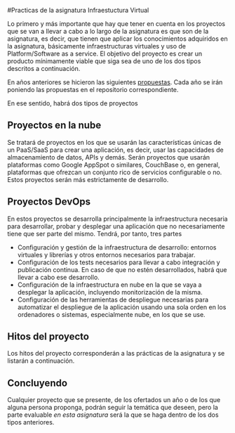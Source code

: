 #Practicas de la asignatura Infraestuctura Virtual

Lo primero y más importante que hay que tener en cuenta en los
proyectos que se van a llevar a cabo a lo largo de la asignatura es
que son de la asignatura, es decir, que tienen que aplicar los
conocimientos adquiridos en la asignatura, básicamente
infraestructuras virtuales y uso de Platform/Software as a service. El
objetivo del proyecto es crear un producto mínimamente viable que siga
sea de uno de los dos tipos descritos a continuación.

En años anteriores se hicieron las siguientes
[propuestas](propuestas.md). Cada año se irán poniendo las propuestas
en el repositorio correspondiente. 

En ese sentido, habrá dos tipos de proyectos

## Proyectos en la nube

Se tratará de proyectos en los que se usarán las características
únicas de un PaaS/SaaS para crear una aplicación, es decir, usar las
capacidades de almacenamiento de datos, APIs y demás. Serán proyectos
que usarán plataformas como Google AppSpot o similares, CouchBase o,
en general, plataformas que ofrezcan un conjunto rico de servicios
configurable o no. Estos proyectos serán más estrictamente de
desarrollo.

## Proyectos DevOps

En estos proyectos se desarrolla principalmente la infraestructura
necesaria para desarrollar, probar y desplegar una aplicación que no
necesariamente tiene que ser parte del mismo. Tendrá, por tanto, tres
partes 

* Configuración y gestión de la infraestructura de desarrollo:
  entornos virtuales y librerías y otros entornos necesarios para
  trabajar.
* Configuración de los tests necesarios para llevar a cabo integración
  y publicación continua. En caso de que no estén desarrollados, habrá
  que llevar a cabo ese desarrollo.
* Configuración de la infraestructura en nube en la que se vaya a
  desplegar la aplicación, incluyendo monitorización de la misma.
* Configuración de las herramientas de despliegue necesarias para
  automatizar el despliegue de la aplicación usando una sola orden en
  los ordenadores o sistemas, especialmente nube, en los que se use.

## Hitos del proyecto

Los hitos del proyecto corresponderán a las prácticas de la asignatura
y se listarán a continuación. 

## Concluyendo

Cualquier proyecto que se presente, de los ofertados un año o de los
que alguna persona proponga, podrán seguir la temática que deseen,
pero la parte evaluable *en esta asignatura* será la que se haga
dentro de los dos tipos anteriores.
